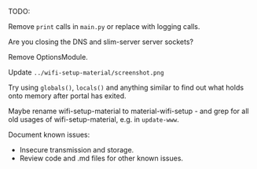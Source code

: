 TODO:

Remove `print` calls in `main.py` or replace with logging calls.

Are you closing the DNS and slim-server server sockets?

Remove OptionsModule.

Update `../wifi-setup-material/screenshot.png`

Try using `globals()`, `locals()` and anything similar to find out what holds onto memory after portal has exited.

Maybe rename wifi-setup-material to material-wifi-setup - and grep for all old usages of wifi-setup-material, e.g. in `update-www`.

Document known issues:

* Insecure transmission and storage.
* Review code and .md files for other known issues.

